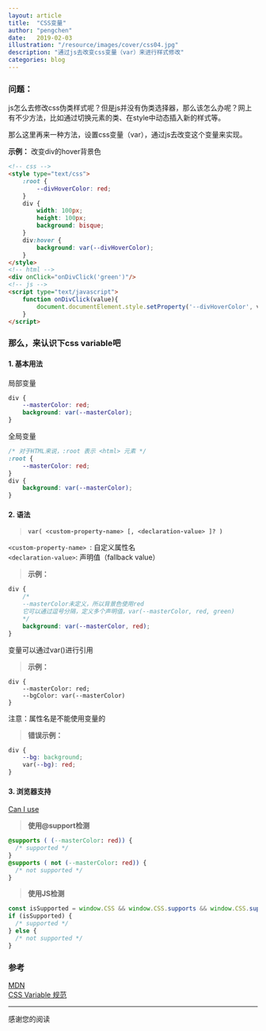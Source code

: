 ```yaml
---
layout: article
title:  "CSS变量"
author: "pengchen"
date:   2019-02-03
illustration: "/resource/images/cover/css04.jpg"
description: "通过js去改变css变量（var）来进行样式修改"
categories: blog
---
```


### 问题：
js怎么去修改css伪类样式呢？但是js并没有伪类选择器，那么该怎么办呢？网上有不少方法，比如通过切换元素的类、在style中动态插入新的样式等。

那么这里再来一种方法，设置css变量（var），通过js去改变这个变量来实现。

**示例：** 改变div的hover背景色

```html
<!-- css -->
<style type="text/css">
    :root {
        --divHoverColor: red;
    }
    div {
        width: 100px;
        height: 100px;
        background: bisque;
    }
    div:hover {
        background: var(--divHoverColor);
    }
</style>
<!-- html -->
<div onClick="onDivClick('green')"/>
<!-- js -->
<script type="text/javascript">
    function onDivClick(value){
        document.documentElement.style.setProperty('--divHoverColor', value);
    }
</script>
```

### 那么，来认识下css variable吧
#### 1. 基本用法
局部变量
```css
div {
    --masterColor: red;
    background: var(--masterColor);
}
```
全局变量
```css
/* 对于HTML来说，:root 表示 <html> 元素 */
:root {
    --masterColor: red;
}
div {
    background: var(--masterColor);
}
```
#### 2. 语法
> **`var( <custom-property-name> [, <declaration-value> ]? )`**  

`<custom-property-name> `: 自定义属性名  
`<declaration-value>`: 声明值（fallback value）

>**示例：**
```css
div {
    /*
    --masterColor未定义，所以背景色使用red 
    它可以通过逗号分隔，定义多个声明值，var(--masterColor, red, green)
    */
    background: var(--masterColor, red);
}
```

变量可以通过var()进行引用  
>**示例：**
```
div {
    --masterColor: red;
    --bgColor: var(--masterColor)
}
```

注意：属性名是不能使用变量的  
>**错误示例：**
```css
div {
    --bg: background;
    var(--bg): red;
}
```

#### 3. 浏览器支持
[Can I use](https://caniuse.com/#search=css-variables)  
>**使用@support检测**
```css
@supports ( (--masterColor: red)) {
  /* supported */
}
@supports ( not (--masterColor: red)) {
  /* not supported */
}
```

>**使用JS检测**
```javascript
const isSupported = window.CSS && window.CSS.supports && window.CSS.supports('--masterColor', 'red');
if (isSupported) {
  /* supported */
} else {
  /* not supported */
}
```

### 参考
[MDN](https://developer.mozilla.org/en-US/docs/Web/CSS/Using_CSS_variables)  
[CSS Variable 规范](https://drafts.csswg.org/css-variables/)

***
感谢您的阅读